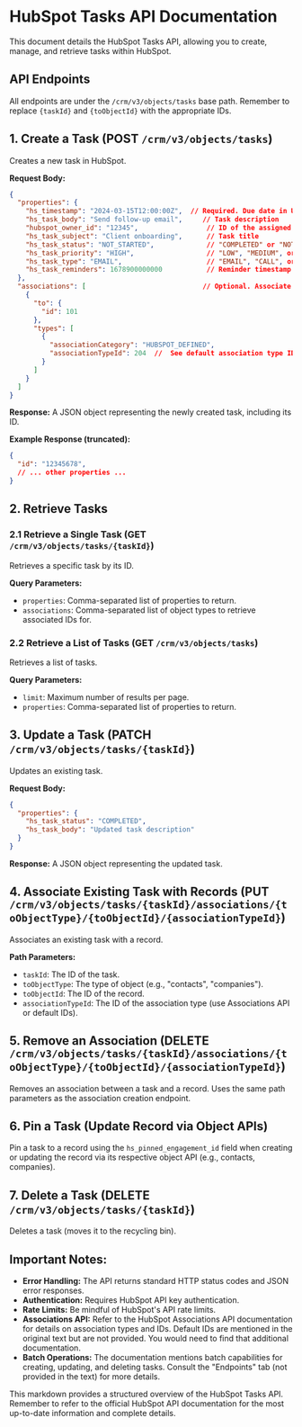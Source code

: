 # HubSpot Tasks API Documentation

This document details the HubSpot Tasks API, allowing you to create, manage, and retrieve tasks within HubSpot.

## API Endpoints

All endpoints are under the `/crm/v3/objects/tasks` base path.  Remember to replace `{taskId}` and `{toObjectId}` with the appropriate IDs.

## 1. Create a Task (POST `/crm/v3/objects/tasks`)

Creates a new task in HubSpot.

**Request Body:**

```json
{
  "properties": {
    "hs_timestamp": "2024-03-15T12:00:00Z",  // Required. Due date in UTC or Unix timestamp (milliseconds)
    "hs_task_body": "Send follow-up email",     // Task description
    "hubspot_owner_id": "12345",                 // ID of the assigned user
    "hs_task_subject": "Client onboarding",      // Task title
    "hs_task_status": "NOT_STARTED",             // "COMPLETED" or "NOT_STARTED"
    "hs_task_priority": "HIGH",                  // "LOW", "MEDIUM", or "HIGH"
    "hs_task_type": "EMAIL",                     // "EMAIL", "CALL", or "TODO"
    "hs_task_reminders": 1678900000000           // Reminder timestamp (Unix milliseconds) - Optional
  },
  "associations": [                             // Optional. Associate with existing records
    {
      "to": {
        "id": 101
      },
      "types": [
        {
          "associationCategory": "HUBSPOT_DEFINED",
          "associationTypeId": 204  //  See default association type IDs or use Associations API for custom types.
        }
      ]
    }
  ]
}
```

**Response:**  A JSON object representing the newly created task, including its ID.

**Example Response (truncated):**

```json
{
  "id": "12345678",
  // ... other properties ...
}
```


## 2. Retrieve Tasks

### 2.1 Retrieve a Single Task (GET `/crm/v3/objects/tasks/{taskId}`)

Retrieves a specific task by its ID.

**Query Parameters:**

* `properties`: Comma-separated list of properties to return.
* `associations`: Comma-separated list of object types to retrieve associated IDs for.


### 2.2 Retrieve a List of Tasks (GET `/crm/v3/objects/tasks`)

Retrieves a list of tasks.

**Query Parameters:**

* `limit`: Maximum number of results per page.
* `properties`: Comma-separated list of properties to return.


## 3. Update a Task (PATCH `/crm/v3/objects/tasks/{taskId}`)

Updates an existing task.

**Request Body:**

```json
{
  "properties": {
    "hs_task_status": "COMPLETED",
    "hs_task_body": "Updated task description"
  }
}
```

**Response:** A JSON object representing the updated task.


## 4. Associate Existing Task with Records (PUT `/crm/v3/objects/tasks/{taskId}/associations/{toObjectType}/{toObjectId}/{associationTypeId}`)

Associates an existing task with a record.

**Path Parameters:**

* `taskId`: The ID of the task.
* `toObjectType`: The type of object (e.g., "contacts", "companies").
* `toObjectId`: The ID of the record.
* `associationTypeId`:  The ID of the association type (use Associations API or default IDs).


## 5. Remove an Association (DELETE `/crm/v3/objects/tasks/{taskId}/associations/{toObjectType}/{toObjectId}/{associationTypeId}`)

Removes an association between a task and a record.  Uses the same path parameters as the association creation endpoint.


## 6. Pin a Task (Update Record via Object APIs)

Pin a task to a record using the `hs_pinned_engagement_id` field when creating or updating the record via its respective object API (e.g., contacts, companies).


## 7. Delete a Task (DELETE `/crm/v3/objects/tasks/{taskId}`)

Deletes a task (moves it to the recycling bin).


##  Important Notes:

* **Error Handling:** The API returns standard HTTP status codes and JSON error responses.
* **Authentication:** Requires HubSpot API key authentication.
* **Rate Limits:**  Be mindful of HubSpot's API rate limits.
* **Associations API:** Refer to the HubSpot Associations API documentation for details on association types and IDs.  Default IDs are mentioned in the original text but are not provided.  You would need to find that additional documentation.
* **Batch Operations:** The documentation mentions batch capabilities for creating, updating, and deleting tasks.  Consult the "Endpoints" tab (not provided in the text) for more details.


This markdown provides a structured overview of the HubSpot Tasks API. Remember to refer to the official HubSpot API documentation for the most up-to-date information and complete details.

